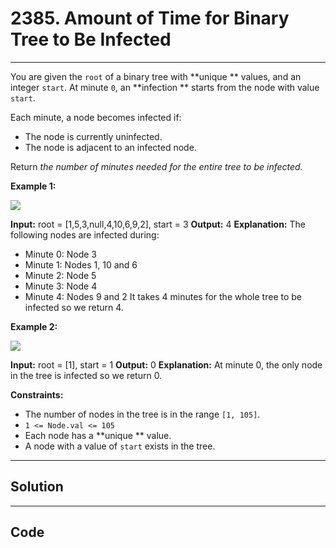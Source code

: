 # 2385. Amount of Time for Binary Tree to Be Infected

---

You are given the `root` of a binary tree with **unique ** values, and an integer `start`. At minute `0`, an **infection ** starts from the node with value `start`.

Each minute, a node becomes infected if:

  * The node is currently uninfected.
  * The node is adjacent to an infected node.



Return _the number of minutes needed for the entire tree to be infected._

 

**Example 1:**

![](https://assets.leetcode.com/uploads/2022/06/25/image-20220625231744-1.png)


**Input:** root = [1,5,3,null,4,10,6,9,2], start = 3
**Output:** 4
**Explanation:** The following nodes are infected during:
- Minute 0: Node 3
- Minute 1: Nodes 1, 10 and 6
- Minute 2: Node 5
- Minute 3: Node 4
- Minute 4: Nodes 9 and 2
It takes 4 minutes for the whole tree to be infected so we return 4.


**Example 2:**

![](https://assets.leetcode.com/uploads/2022/06/25/image-20220625231812-2.png)


**Input:** root = [1], start = 1
**Output:** 0
**Explanation:** At minute 0, the only node in the tree is infected so we return 0.


 

**Constraints:**

  * The number of nodes in the tree is in the range `[1, 105]`.
  * `1 <= Node.val <= 105`
  * Each node has a **unique ** value.
  * A node with a value of `start` exists in the tree.

---

## Solution



---

## Code
```python


```